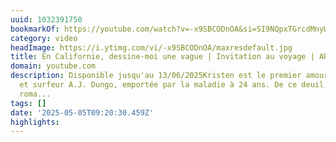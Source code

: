 ```yaml
---
uuid: 1032391750
bookmarkOf: https://youtube.com/watch?v=-x9SBCODnOA&si=SI9NQpxTGrcdMnyW
category: video
headImage: https://i.ytimg.com/vi/-x9SBCODnOA/maxresdefault.jpg
title: En Californie, dessine-moi une vague | Invitation au voyage | ARTE
domain: youtube.com
description: Disponible jusqu'au 13/06/2025Kristen est le premier amour de l’artiste
  et surfeur A.J. Dungo, emportée par la maladie à 24 ans. De ce deuil, il tire un
  roma...
tags: []
date: '2025-05-05T09:20:30.459Z'
highlights:
---
```




